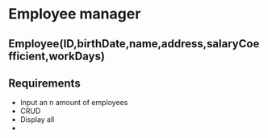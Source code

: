﻿# Employee manager 
## Employee(ID,birthDate,name,address,salaryCoefficient,workDays)
## Requirements
- Input an n amount of employees
- CRUD
- Display all
- 